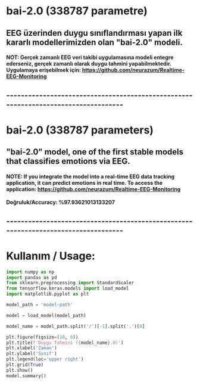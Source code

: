 # bai-2.0 (338787 parametre)

## EEG üzerinden duygu sınıflandırması yapan ilk kararlı modellerimizden olan "bai-2.0" modeli.

#### NOT: Gerçek zamanlı EEG veri takibi uygulamasına modeli entegre ederseniz, gerçek zamanlı olarak duygu tahmini yapabilmektedir. Uygulamaya erişebilmek için: https://github.com/neurazum/Realtime-EEG-Monitoring

## -----------------------------------------------------------------------------------

# bai-2.0 (338787 parameters)

## "bai-2.0" model, one of the first stable models that classifies emotions via EEG.

#### NOTE: If you integrate the model into a real-time EEG data tracking application, it can predict emotions in real time. To access the application: https://github.com/neurazum/Realtime-EEG-Monitoring

**Doğruluk/Accuracy: %97.93621013133207**

## -----------------------------------------------------------------------------------

# Kullanım / Usage:

```python
import numpy as np
import pandas as pd
from sklearn.preprocessing import StandardScaler
from tensorflow.keras.models import load_model
import matplotlib.pyplot as plt

model_path = 'model-path'

model = load_model(model_path)

model_name = model_path.split('/')[-1].split('.')[0]

plt.figure(figsize=(10, 6))
plt.title(f'Duygu Tahmini ({model_name}.0)')
plt.xlabel('Zaman')
plt.ylabel('Sınıf')
plt.legend(loc='upper right')
plt.grid(True)
plt.show()
model.summary()

```